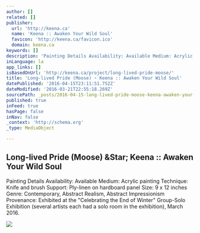 ```yaml
---
author: []
related: []
publisher:
  url: 'http://keena.ca'
  name: 'Keena :: Awaken Your Wild Soul'
  favicon: 'http://keena.ca/favicon.ico'
  domain: keena.ca
keywords: []
description: 'Painting Details Availability: Available Medium: Acrylic painting Technique: Knife and brush Support: Ply-linen on hardboard panel Size: 9 x 12 inches Genre: Contemporary, Abstract Realism, Abstract Impressionism Provenance: Exhibited at the "Celebrating the End of Winter" Group-Solo Exhibition (several artists each had a solo room in the exhibition), March 2016.'
inLanguage: la
app_links: []
isBasedOnUrl: 'http://keena.ca/project/long-lived-pride-moose/'
title: 'Long-lived Pride (Moose) ⋆ Keena :: Awaken Your Wild Soul'
datePublished: '2016-04-15T23:11:51.752Z'
dateModified: '2016-03-21T22:55:18.269Z'
sourcePath: _posts/2016-04-15-long-lived-pride-moose-keena-awaken-your-wild-soul.md
published: true
inFeed: true
hasPage: false
inNav: false
_context: 'http://schema.org'
_type: MediaObject

---
```

<article style=""><h1>Long-lived Pride (Moose) &amp;Star; Keena :: Awaken Your Wild Soul</h1><p>Painting Details Availability: Available Medium: Acrylic painting Technique: Knife and brush Support: Ply-linen on hardboard panel Size: 9 x 12 inches Genre: Contemporary, Abstract Realism, Abstract Impressionism Provenance: Exhibited at the "Celebrating the End of Winter" Group-Solo Exhibition (several artists each had a solo room in the exhibition), March 2016.</p><img src="http://keena.ca/wp-content/uploads/2016/03/KEENA_Long-lived-Pride_Moose.jpg" /></article>